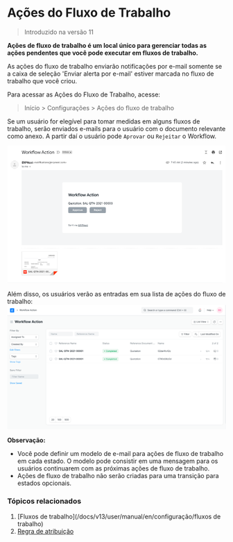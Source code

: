 # Ações do Fluxo de Trabalho



>
> Introduzido na versão 11
>
>
>


**Ações de fluxo de trabalho é um local único para gerenciar todas as ações pendentes que você pode executar em fluxos de trabalho.**


As ações do fluxo de trabalho enviarão notificações por e-mail somente se a caixa de seleção 'Enviar alerta por e-mail' estiver marcada no fluxo de trabalho que você criou.


Para acessar as Ações do Fluxo de Trabalho, acesse:



>
> Início > Configurações > Ações do fluxo de trabalho
>
>
>


Se um usuário for elegível para tomar medidas em alguns fluxos de trabalho, serão enviados e-mails para o usuário com o documento relevante como anexo. A partir daí o usuário pode `Aprovar` ou `Rejeitar` o Workflow.


![E-mail de ação de fluxo de trabalho](/files/workflow-actions-email.png)


Além disso, os usuários verão as entradas em sua lista de ações do fluxo de trabalho:
![Lista de ações do fluxo de trabalho](/files/workflow-actions-list.png)


**Observação:**


* Você pode definir um modelo de e-mail para ações de fluxo de trabalho em cada estado. O modelo pode consistir em uma mensagem para os usuários continuarem com as próximas ações de fluxo de trabalho.
* Ações de fluxo de trabalho não serão criadas para uma transição para estados opcionais.


### Tópicos relacionados


1. [Fluxos de trabalho](/docs/v13/user/manual/en/configuração/fluxos de trabalho)
2. [Regra de atribuição](/docs/v13/user/manual/en/automation/assignment-rule)